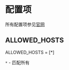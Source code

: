 # 配置项

所有配置项参见[官网](https://docs.djangoproject.com/en/1.8/ref/settings)

## ALLOWED_HOSTS

ALLOWED_HOSTS = [*]

`*` - 匹配所有

